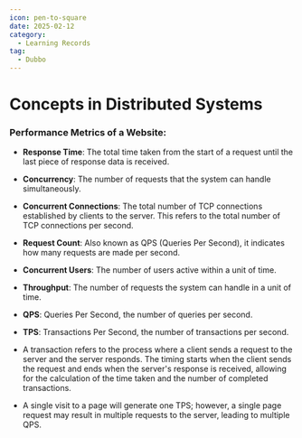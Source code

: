 ```yaml
---
icon: pen-to-square
date: 2025-02-12
category:
  - Learning Records
tag:
  - Dubbo
---
```


# Concepts in Distributed Systems

### Performance Metrics of a Website:

- **Response Time**: The total time taken from the start of a request until the last piece of response data is received.
- **Concurrency**: The number of requests that the system can handle simultaneously.
- **Concurrent Connections**: The total number of TCP connections established by clients to the server. This refers to the total number of TCP connections per second.
- **Request Count**: Also known as QPS (Queries Per Second), it indicates how many requests are made per second.
- **Concurrent Users**: The number of users active within a unit of time.
- **Throughput**: The number of requests the system can handle in a unit of time.
- **QPS**: Queries Per Second, the number of queries per second.
- **TPS**: Transactions Per Second, the number of transactions per second. 

- A transaction refers to the process where a client sends a request to the server and the server responds. The timing starts when the client sends the request and ends when the server's response is received, allowing for the calculation of the time taken and the number of completed transactions.

- A single visit to a page will generate one TPS; however, a single page request may result in multiple requests to the server, leading to multiple QPS.
